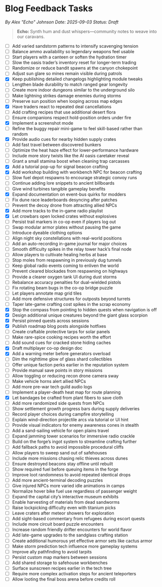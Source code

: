 # Blog Feedback Tasks

*By Alex "Echo" Johnson*
*Date: 2025-09-03*
*Status: Draft*

> **Echo:** Synth hum and dust whispers—community notes to weave into our caravans.

- [ ] Add varied sandstorm patterns to intensify scavenging tension
- [ ] Balance ammo availability so legendary weapons feel usable
- [ ] Start players with a canteen or soften the hydration timer
- [ ] Slow the oasis trader’s inventory reset for longer-term trading
- [ ] Randomize or reduce bandit spawns at the canyon chokepoint
- [ ] Adjust sun glare so mines remain visible during patrols
- [x] Keep publishing detailed changelogs highlighting module tweaks
- [ ] Lengthen blade durability to match ranged gear longevity
- [ ] Create more indoor dungeons similar to the underground silo
- [ ] Make lightning strikes damage enemies during storms
- [ ] Preserve sun position when looping across map edges
- [x] Have traders react to repeated deal cancellations
- [ ] Add crafting recipes that use additional desert flora
- [ ] Ensure companions respect hold-position orders under fire
- [x] Implement a screenshot mode
- [ ] Refine the buggy repair mini-game to feel skill-based rather than random
- [x] Provide audio cues for nearby hidden supply crates
- [ ] Add fast travel between discovered bunkers
- [ ] Optimize the heat haze effect for lower-performance hardware
- [ ] Include more story twists like the AI oasis caretaker reveal
- [ ] Grant a small stamina boost when cleaning trap carcasses
- [x] Add a tutorial pop-up for signal beacon crafting
- [x] Add workshop building with workbench NPC for beacon crafting
- [ ] Slow fuel depot respawns to encourage strategic convoy runs
- [ ] Continue adding lore snippets to ancient billboards
- [ ] Give wind turbines tangible gameplay benefits
- [x] Expand documentation on event-bus quirks for modders
- [ ] Fix dune race leaderboards desyncing after patches
- [ ] Prevent the decoy drone from attracting allied NPCs
- [x] Add more tracks to the in-game radio playlist
- [x] Let crowbars open locked crates without explosives
- [ ] Persist trail markers in co-op even if players log out
- [ ] Swap modular armor plates without pausing the game
- [ ] Introduce dyeable clothing options
- [ ] Align night sky constellations with real-world positions
- [ ] Add an auto-recording in-game journal for major choices
- [ ] Smooth difficulty spikes in the relay tower hack’s final node
- [ ] Allow players to cultivate healing herbs at base
- [ ] Stop moles from respawning in previously dug tunnels
- [ ] Keep global radio events coming to enliven the world
- [ ] Prevent cleared blockades from respawning on highways
- [ ] Provide a clearer oxygen tank UI during dust storms
- [ ] Rebalance accuracy penalties for dual-wielded pistols
- [ ] Fix rotating beam bugs in the co-op bridge puzzle
- [ ] Let players annotate map grid tiles
- [ ] Add more defensive structures for outposts beyond turrets
- [ ] Taper late-game crafting cost spikes in the scrap economy
- [x] Stop the compass from pointing to hidden quests when navigation is off
- [x] Design additional unique creatures beyond the giant glass scorpion
- [x] Persist pinned quests across sessions
- [x] Publish roadmap blog posts alongside hotfixes
- [ ] Create craftable protective tarps for solar panels
- [ ] Make rare-spice cooking recipes worth the effort
- [ ] Add sound cues for cracked stone hiding caches
- [x] Draft multiplayer co-op design doc
- [x] Add a warning meter before generators overload
- [ ] Dim the nighttime glow of glass shard collectibles
- [ ] Offer unique faction perks earlier in the reputation system
- [ ] Provide manual save points in story missions
- [ ] Allow toggling or reducing recon drone camera sway
- [ ] Make vehicle horns alert allied NPCs
- [ ] Add more pre-war tech guild audio logs
- [ ] Implement a player-death heat map for route planning
- [x] Let bandages be crafted from plant fibers to save cloth
- [ ] Add more randomized side quests from NPCs
- [ ] Show settlement growth progress bars during supply deliveries
- [ ] Record player choices during campfire storytelling
- [ ] Explain wind-direction projectile arcs via tutorial or UI hint
- [ ] Provide visual indicators for enemy awareness cones in stealth
- [ ] Add a sand-sailing vehicle for open plains travel
- [ ] Expand jamming tower scenarios for immersive radio crackle
- [ ] Build on the forge’s ingot system to streamline crafting further
- [ ] Add fallback paths to avoid impossible procedural cliffs
- [ ] Allow players to sweep sand out of safehouses
- [ ] Include more missions chasing relic thieves across dunes
- [ ] Ensure destroyed beacons stay offline until rebuilt
- [ ] Show required fuel before queuing items in the forge
- [ ] Improve loot randomness to avoid repeated identical drops
- [ ] Add more ancient-terminal decoding puzzles
- [ ] Give injured NPCs more varied idle animations in camps
- [ ] Normalize hover bike fuel use regardless of passenger weight
- [ ] Expand the capital city’s interactive museum exhibits
- [ ] Enable harvesting of materials from dead sandworms
- [ ] Raise lockpicking difficulty even with titanium picks
- [ ] Leave craters after meteor showers for exploration
- [ ] Add sight-based commentary from refugees during escort quests
- [ ] Include more circuit board puzzle encounters
- [ ] Increase random friendly drifter encounters for world flavor
- [ ] Add late-game upgrades to the sandglass crafting station
- [ ] Create additional humorous yet effective armor sets like cactus armor
- [ ] Make storm prediction tech influence more gameplay systems
- [ ] Improve ally pathfinding to avoid tarpits
- [ ] Persist custom map markers between sessions
- [ ] Add shared storage to safehouse workbenches
- [ ] Surface sunscreen recipes earlier in the tech tree
- [ ] Require more complex activation steps for ancient teleporters
- [ ] Allow looting the final boss arena before credits roll
